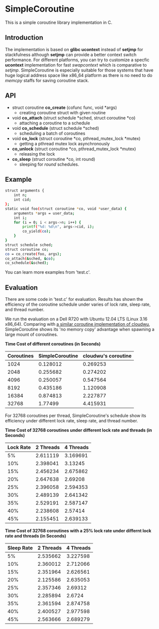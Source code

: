 SimpleCoroutine
===============

This is a simple coroutine library implementation in C.

Introduction
------------

The implementation is based on __glibc ucontext__ instead of __setjmp__ for stackfulness although __setjmp__ can provide a better context switch performance. For different platforms, you can try to customize a specfic __ucontext__ implementation for fast _swapcontext_ which is comparative to _setjmp_. SimpleCoroutine is especially suitable for those systems that have huge logical address space like x86_64 platform as there is no need to do _memcpy_ staffs for saving coroutine stack.

API
---

- struct coroutine __co_create__ (cofunc func, void *args)
  - creating coroutine struct with given routine
- void __co_attach__ (struct schedule *sched, struct coroutine *co)
  - attaching a coroutine to a schedule
- void __co_schedule__ (struct schedule *sched)
  - scheduling a batch of coroutines
- void __co_lock__ (struct coroutine *co, pthread_mutex_lock *mutex)
  - getting a pthread mutex lock asynchronously
- __co_unlock__ (struct coroutine *co, pthread_mutex_lock *mutex)
  - releasing the lock
- __co_sleep__ (struct coroutine *co, int round)
  - sleeping for _round_ schedules. 

Example
-------

```bash
struct arguments {
    int n;
    int cid;
};
static void foo(struct coroutine *co, void *user_data) {
    arguments *args = user_data;
    int i;
    for (i = 0; i < args->n; i++) {
        printf("%d: %d\n", args->cid, i);
        co_yield(co);
    }
}
struct schedule sched;
struct coroutine co;
co = co_create(foo, args);
co_attach(&sched, &co);
co_schedule(&sched);
```

You can learn more examples from 'test.c'.

Evaluation
----------

There are some code in 'test.c' for evaluation. Results has shown the efficiency of the coroutine schedule under varies of lock rate, sleep rate, and thread number. 

We run the evaluation on a Dell R720 with Ubuntu 12.04 LTS (Linux 3.16 x86_64). Comparing with [a similar coroutine implementation of cloudwu](https://github.com/cloudwu/coroutine/), SimpleCoroutine shows its 'no memory copy' advantage when spawning a large mount of coroutines.

__Time Cost of different coroutines (in Seconds)__

| Coroutines | SimpleCoroutine | cloudwu's coroutine |
|------------|-----------------|---------------------|
| 1024       | 0.128012        | 0.269253            |
| 2048       | 0.255682        | 0.274202            |
| 4096       | 0.250057        | 0.547564            |
| 8192       | 0.435186        | 1.120908            |
| 16384      | 0.874813        | 2.227877            |
| 32768      | 1.77499         | 4.415931            |

For 32768 coroutines per thread, SimpleCoroutine's schedule show its efficiency under different lock rate, sleep rate, and thread number.

__Time Cost of 32768 coroutines under different lock rate and threads (in Seconds)__

| Lock Rate | 2 Threads | 4 Threads |
|-----------|-----------|-----------|
| 5%         | 2.611119  | 3.169691  |
| 10%        | 2.398041  | 3.13245   |
| 15%        | 2.456234  | 2.675862  |
| 20%        | 2.647638  | 2.69208   |
| 25%        | 2.396058  | 2.594353  |
| 30%        | 2.489139  | 2.641342  |
| 35%        | 2.529191  | 2.587147  |
| 40%        | 2.238608  | 2.57414   |
| 45%        | 2.155451  | 2.639133  |

__Time Cost of 32768 coroutines with a 25% lock rate under differnt lock rate and threads (in Seconds)__

| Sleep Rate | 2 Threads | 4 Threads |
|------------|-----------|-----------|
| 5%          | 2.535662  | 3.227598  |
| 10%         | 2.360012  | 2.712066  |
| 15%         | 2.351964  | 2.626561  |
| 20%         | 2.125586  | 2.635053  |
| 25%         | 2.357346  | 2.69312   |
| 30%         | 2.285894  | 2.6724    |
| 35%         | 2.361594  | 2.874758  |
| 40%         | 2.400527  | 2.977598  |
| 45%         | 2.563666  | 2.689279  |

